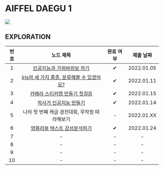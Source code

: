 # AIFFEL DAEGU 1
![](https://aiffel-front-prod-asset.s3.ap-northeast-2.amazonaws.com/img/logo/aiffel_logo.png)

## EXPLORATION
|번호|노드 제목|완료 여부|제출 날짜|
|:---:|:---:|:---:|:---:|
|1|[인공지능과 가위바위보 하기](https://github.com/HRPzz/AIFFEL/blob/main/EXPLORATION/Node%201/%5BE-01%5D%20rock_scissor_paper_classifier.ipynb)|✔|2022.01.05|
|2|[Iris의 세 가지 품종, 분류해볼 수 있겠어요?](https://github.com/HRPzz/AIFFEL/blob/main/EXPLORATION/Node%202/%5BE-02%5D%20wine_classifier.ipynb)|✔|2022.01.11|
|3|[카메라 스티커앱 만들기 첫걸음](https://github.com/HRPzz/AIFFEL/blob/main/EXPLORATION/Node%203/%5BE-03%5D%20camera_sticker_app.ipynb)|✔|2022.01.15|
|4|[작사가 인공지능 만들기](https://github.com/HRPzz/AIFFEL/blob/main/EXPLORATION/Node%204/%5BE-04%5D%20AI%20Lyricist.ipynb)|✔|2022.01.14|
|5|나의 첫 번째 캐글 경진대회, 무작정 따라해보기|-|2022.01.XX|
|6|[영화리뷰 텍스트 감성분석하기](https://github.com/HRPzz/AIFFEL/blob/main/EXPLORATION/Node%206/%5BE-06%5D%20Naver%20movie%20sentiment%20analysis.ipynb)|✔|2022.01.24|
|7|-|-|-|
|8|-|-|-|
|9|-|-|-|
|10|-|-|-|